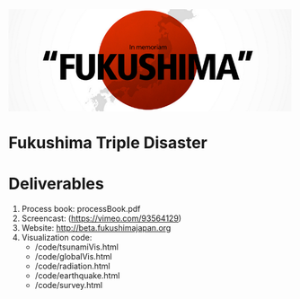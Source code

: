 <img src="teaser.png" width="800" style="display: block; margin-left:auto; margin-right:auto; vertical-align:middle;"/>

Fukushima Triple Disaster
=========

Deliverables
===========
1. Process book: processBook.pdf
2. Screencast: (https://vimeo.com/93564129)
3. Website: http://beta.fukushimajapan.org
4. Visualization code:
   - /code/tsunamiVis.html
   - /code/globalVis.html
   - /code/radiation.html
   - /code/earthquake.html
   - /code/survey.html
